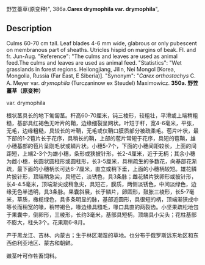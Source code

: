 野笠薹草(原变种)",
386a.**Carex drymophila var. drymophila**",

## Description
Culms 60-70 cm tall. Leaf blades 4-6 mm wide, glabrous or only pubescent on membranous part of sheaths. Utricles hispid on margins of beak. Fl. and fr. Jun-Aug.
  "Reference": "The culms and leaves are used as animal feed.The culms and leaves are used as animal feed.
  "Statistics": "Wet grasslands in forest regions. Heilongjiang, Jilin, Nei Mongol [Korea, Mongolia, Russia (Far East, E Siberia)].
  "Synonym": "*Carex orthostachys* C. A. Meyer var. *drymophila* (Turczaninow ex Steudel) Maximowicz.
**350a. 野笠薹草（原变种）**

var. drymophila

根状茎具长的地下匍匐茎。秆高60-70厘米，钝三棱形，较粗壮，平滑或上端稍粗糙，基部具红褐色无叶片的鞘，边缘细裂呈网状。叶短于秆，宽4-6毫米，平张，无毛，边缘粗糙，具较长的叶鞘，无毛或仅鞘口膜质部分被疏柔毛。苞片叶状，最下部的1-2苞片长于花序，具稍长的鞘，上部的苞片常短于花序，具短的苞鞘，雄小穗基部的苞片呈刚毛状或鳞片状。小穗5-7个，下面的小穗间距较长，上面的间距短，上端2-3个为雄小穗，条形或狭披针形，长2-4厘米，近于无柄；其余小穗为雌小穗，长圆状圆柱形或圆柱形，长3-5厘米，具稍疏生的多数花，向基部花渐疏，最下面的小穗柄长可达6-7厘米，直立或稍下垂，上面的小穗柄较短。雄花鳞片披针形，顶端稍急尖，具短芒，淡锈色，具3条脉；雌花鳞片狭卵形或披针形，长4-4.5毫米，顶端渐尖或稍急尖，具短芒，膜质，两侧淡锈色，中间淡绿色，边缘无色半透明，具3条脉。果囊斜展，长于鳞片，卵圆形，鼓胀三棱形，长5-7毫米，草质，橄榄绿色，具多条明显的脉，基部近圆形，具很短的柄，顶端渐狭成中等长而稍宽的喙，稍带褐色，喙边缘具糙毛，喙口具直的两裂齿。小坚果疏松地包于果囊中，倒卵形，三棱形，长约3毫米，基部具短柄，顶端具小尖头；花柱基部不膨大，柱头3个。花果期6-8月。

产于黑龙江、吉林、内蒙古；生于林区潮湿的草地。也分布于俄罗斯远东地区和东西伯利亚地区、蒙古和朝鲜。

嫩茎叶可作牲畜饲料。
